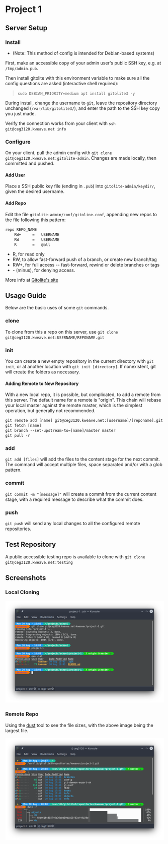 # Project 1

## Server Setup

### Install

- (Note: This method of config is intended for Debian-based systems)

First, make an accessible copy of your admin user's public SSH key, e.g. at `/tmp/admin.pub`.

Then install gitolite with this environment variable to make sure all the config questions are asked (interactive shell required):

> `sudo DEBIAN_PRIORITY=medium apt install gitolite3 -y`

During install, change the username to `git`, leave the repository directory unchanged (`/var/lib/gitolite3/`), and enter the path to the SSH key copy you just made.

Verify the connection works from your client with `ssh git@ceg3120.kweave.net info`

### Configure

On your client, pull the admin config with `git clone git@ceg3120.kweave.net:gitolite-admin`. Changes are made locally, then committed and pushed.

#### Add User

Place a SSH public key file (ending in `.pub`) into `gitolite-admin/keydir/`, given the desired username.

#### Add Repo

Edit the file `gitolite-admin/conf/gitoline.conf`, appending new repos to the file following this pattern:

```
repo REPO_NAME
	RW+		=	USERNAME
	RW		=	USERNAME
	R		=	@all
```

* R, for read only
* RW, to allow fast-forward push of a branch, or create new branch/tag
* RW+, for full access -- fast-forward, rewind or delete branches or tags
* \- (minus), for denying access.

More info at [Gitolite's site](https://gitolite.com/gitolite/conf.html)

## Usage Guide

Below are the basic uses of some `git` commands.

### clone

To clone from this a repo on this server, use `git clone git@ceg3120.kweave.net:USERNAME/REPONAME.git`

### init

You can create a new empty repository in the current directory with `git init`, or at another location with `git init [directory]`. If nonexistent, git will create the folders as necessary.

#### Adding Remote to New Repository

With a new local repo, it is possible, but complicated, to add a remote from this server. The default name for a remote is "origin". This chain will rebase your local master against the remote master, which is the simplest operation, but generally not recommended.

```
git remote add [name] git@ceg3120.kweave.net:[username]/[reponame].git
git fetch [name]
git branch --set-upstream-to=[name]/master master
git pull -r
```

### add

`git add [files]` will add the files to the content stage for the next commit. The command will accept multiple files, space separated and/or with a glob pattern.

### commit

`git commit -m "[message]"` will create a commit from the current content stage, with a required message to describe what the commit does.

### push

`git push` will send any local changes to all the configured remote repositories.

## Test Repository

A public accessible testing repo is available to clone with `git clone git@ceg3120.kweave.net:testing`

## Screenshots

### Local Cloning

![Local Cloning](img/Clone_Repo.png)

### Remote Repo

Using the [dust](https://github.com/bootandy/dust) tool to see the file sizes, with the above image being the largest file.

![Remote Repo](img/Remote_Repo.png)
